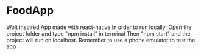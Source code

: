 # FoodApp
Wolt inspired App made with react-native
In order to run locally:
Open the project folder and type "npm install" in terminal
Then "npm start" and the project will run on localhost. 
Remember to use a phone emulator to test the app
